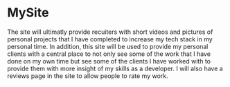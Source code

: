 # MySite

The site will ultimatly provide recuiters with short videos and pictures of personal projects that I have completed to increase my tech stack in my personal time. In addition, this site will be used to provide my personal clients with a central place to not only see some of the work that I have done on my own time but see some of the clients I have worked with to provide them with more insight of my skills as a developer. I will also have a reviews page in the site to allow people to rate my work. 
